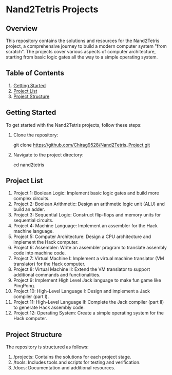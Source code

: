 # Nand2Tetris Projects

## Overview

This repository contains the solutions and resources for the Nand2Tetris project, a comprehensive journey to build a modern computer system "from scratch". The projects cover various aspects of computer architecture, starting from basic logic gates all the way to a simple operating system.

## Table of Contents

1. [Getting Started](#getting-started)
2. [Project List](#project-list)
3. [Project Structure](#project-structure)


## Getting Started

To get started with the Nand2Tetris projects, follow these steps:

1. Clone the repository:

   git clone https://github.com/Chirag9528/Nand2Tetris_Project.git

2. Navigate to the project directory:

   cd nand2tetris

## Project List

1. Project 1: Boolean Logic: Implement basic logic gates and build more complex circuits.
2. Project 2: Boolean Arithmetic: Design an arithmetic logic unit (ALU) and build an adder.
3. Project 3: Sequential Logic: Construct flip-flops and memory units for sequential circuits.
4. Project 4: Machine Language: Implement an assembler for the Hack machine language.
5. Project 5: Computer Architecture: Design a CPU architecture and implement the Hack computer.
6. Project 6: Assembler: Write an assembler program to translate assembly code into machine code.
7. Project 7: Virtual Machine I: Implement a virtual machine translator (VM translator) for the Hack computer.
8. Project 8: Virtual Machine II: Extend the VM translator to support additional commands and functionalities.
9. Project 9: Implement High Level Jack language to make fun game like PingPong.
10. Project 10: High-Level Language I: Design and implement a Jack compiler (part I).
11. Project 11: High-Level Language II: Complete the Jack compiler (part II) to generate Hack assembly code.
12. Project 12: Operating System: Create a simple operating system for the Hack computer.

## Project Structure

The repository is structured as follows:

1. /projects: Contains the solutions for each project stage.
2. /tools: Includes tools and scripts for testing and verification.
3. /docs: Documentation and additional resources.



